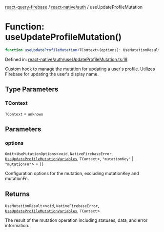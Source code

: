 [react-query-firebase](../../../modules.md) / [react-native/auth](../index.md) / useUpdateProfileMutation

# Function: useUpdateProfileMutation()

```ts
function useUpdateProfileMutation<TContext>(options): UseMutationResult<void, NativeFirebaseError, UseUpdateProfileMutationVariables, TContext>
```

Defined in: [react-native/auth/useUpdateProfileMutation.ts:18](https://github.com/vpishuk/react-query-firebase/blob/09a15a5d938c4bdaa4fd86491bcf8ea41c16371f/react-native/auth/useUpdateProfileMutation.ts#L18)

Custom hook to manage the mutation for updating a user's profile.
Utilizes Firebase for updating the user's display name.

## Type Parameters

### TContext

`TContext` = `unknown`

## Parameters

### options

`Omit`\<`UseMutationOptions`\<`void`, `NativeFirebaseError`, [`UseUpdateProfileMutationVariables`](../type-aliases/UseUpdateProfileMutationVariables.md), `TContext`\>, `"mutationKey"` \| `"mutationFn"`\> = `{}`

Configuration options for the mutation, excluding mutationKey and mutationFn.

## Returns

`UseMutationResult`\<`void`, `NativeFirebaseError`, [`UseUpdateProfileMutationVariables`](../type-aliases/UseUpdateProfileMutationVariables.md), `TContext`\>

The result of the mutation operation including statuses, data, and error information.
